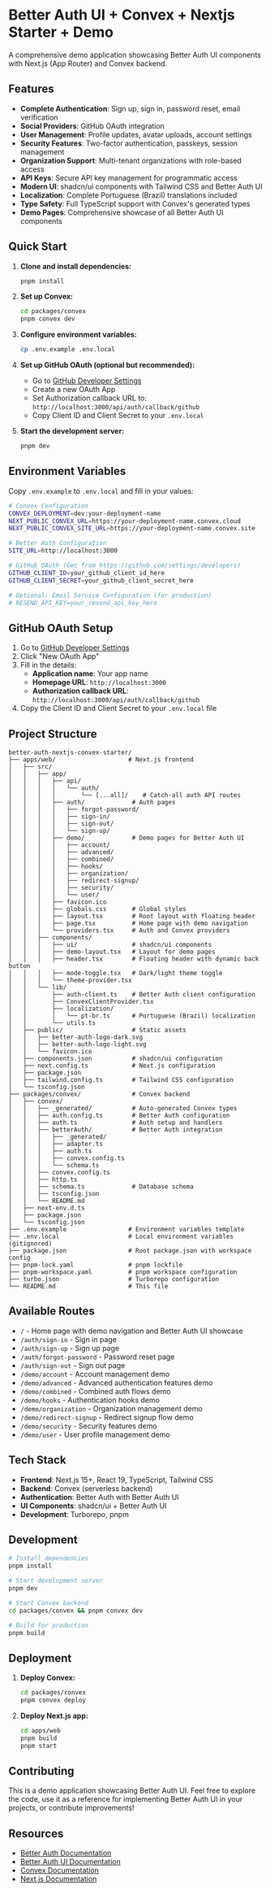 # Better Auth UI + Convex + Nextjs Starter + Demo

A comprehensive demo application showcasing Better Auth UI components with Next.js (App Router) and Convex backend.

## Features

- **Complete Authentication**: Sign up, sign in, password reset, email verification
- **Social Providers**: GitHub OAuth integration
- **User Management**: Profile updates, avatar uploads, account settings
- **Security Features**: Two-factor authentication, passkeys, session management
- **Organization Support**: Multi-tenant organizations with role-based access
- **API Keys**: Secure API key management for programmatic access
- **Modern UI**: shadcn/ui components with Tailwind CSS and Better Auth UI
- **Localization**: Complete Portuguese (Brazil) translations included
- **Type Safety**: Full TypeScript support with Convex's generated types
- **Demo Pages**: Comprehensive showcase of all Better Auth UI components

## Quick Start

1. **Clone and install dependencies:**
   ```bash
   pnpm install
   ```

2. **Set up Convex:**
   ```bash
   cd packages/convex
   pnpm convex dev
   ```

3. **Configure environment variables:**
   ```bash
   cp .env.example .env.local
   ```

4. **Set up GitHub OAuth (optional but recommended):**
   - Go to [GitHub Developer Settings](https://github.com/settings/developers)
   - Create a new OAuth App
   - Set Authorization callback URL to: `http://localhost:3000/api/auth/callback/github`
   - Copy Client ID and Client Secret to your `.env.local`

5. **Start the development server:**
   ```bash
   pnpm dev
   ```

## Environment Variables

Copy `.env.example` to `.env.local` and fill in your values:

```bash
# Convex Configuration
CONVEX_DEPLOYMENT=dev:your-deployment-name
NEXT_PUBLIC_CONVEX_URL=https://your-deployment-name.convex.cloud
NEXT_PUBLIC_CONVEX_SITE_URL=https://your-deployment-name.convex.site

# Better Auth Configuration
SITE_URL=http://localhost:3000

# GitHub OAuth (Get from https://github.com/settings/developers)
GITHUB_CLIENT_ID=your_github_client_id_here
GITHUB_CLIENT_SECRET=your_github_client_secret_here

# Optional: Email Service Configuration (for production)
# RESEND_API_KEY=your_resend_api_key_here
```

## GitHub OAuth Setup

1. Go to [GitHub Developer Settings](https://github.com/settings/developers)
2. Click "New OAuth App"
3. Fill in the details:
   - **Application name**: Your app name
   - **Homepage URL**: `http://localhost:3000`
   - **Authorization callback URL**: `http://localhost:3000/api/auth/callback/github`
4. Copy the Client ID and Client Secret to your `.env.local` file

## Project Structure

```
better-auth-nextjs-convex-starter/
├── apps/web/                    # Next.js frontend
│   ├── src/
│   │   ├── app/
│   │   │   ├── api/
│   │   │   │   └── auth/
│   │   │   │       └── [...all]/    # Catch-all auth API routes
│   │   │   ├── auth/             # Auth pages
│   │   │   │   ├── forgot-password/
│   │   │   │   ├── sign-in/
│   │   │   │   ├── sign-out/
│   │   │   │   └── sign-up/
│   │   │   ├── demo/             # Demo pages for Better Auth UI
│   │   │   │   ├── account/
│   │   │   │   ├── advanced/
│   │   │   │   ├── combined/
│   │   │   │   ├── hooks/
│   │   │   │   ├── organization/
│   │   │   │   ├── redirect-signup/
│   │   │   │   ├── security/
│   │   │   │   └── user/
│   │   │   ├── favicon.ico
│   │   │   ├── globals.css       # Global styles
│   │   │   ├── layout.tsx        # Root layout with floating header
│   │   │   ├── page.tsx          # Home page with demo navigation
│   │   │   └── providers.tsx     # Auth and Convex providers
│   │   ├── components/
│   │   │   ├── ui/               # shadcn/ui components
│   │   │   ├── demo-layout.tsx   # Layout for demo pages
│   │   │   ├── header.tsx        # Floating header with dynamic back button
│   │   │   ├── mode-toggle.tsx   # Dark/light theme toggle
│   │   │   └── theme-provider.tsx
│   │   └── lib/
│   │       ├── auth-client.ts    # Better Auth client configuration
│   │       ├── ConvexClientProvider.tsx
│   │       ├── localization/
│   │       │   └── pt-br.ts      # Portuguese (Brazil) localization
│   │       └── utils.ts
│   ├── public/                   # Static assets
│   │   ├── better-auth-logo-dark.svg
│   │   ├── better-auth-logo-light.svg
│   │   └── favicon.ico
│   ├── components.json           # shadcn/ui configuration
│   ├── next.config.ts            # Next.js configuration
│   ├── package.json
│   ├── tailwind.config.ts        # Tailwind CSS configuration
│   └── tsconfig.json
├── packages/convex/              # Convex backend
│   ├── convex/
│   │   ├── _generated/           # Auto-generated Convex types
│   │   ├── auth.config.ts        # Better Auth configuration
│   │   ├── auth.ts               # Auth setup and handlers
│   │   ├── betterAuth/           # Better Auth integration
│   │   │   ├── _generated/
│   │   │   ├── adapter.ts
│   │   │   ├── auth.ts
│   │   │   ├── convex.config.ts
│   │   │   └── schema.ts
│   │   ├── convex.config.ts
│   │   ├── http.ts
│   │   ├── schema.ts             # Database schema
│   │   ├── tsconfig.json
│   │   └── README.md
│   ├── next-env.d.ts
│   ├── package.json
│   └── tsconfig.json
├── .env.example                 # Environment variables template
├── .env.local                   # Local environment variables (gitignored)
├── package.json                 # Root package.json with workspace config
├── pnpm-lock.yaml               # pnpm lockfile
├── pnpm-workspace.yaml          # pnpm workspace configuration
├── turbo.json                   # Turborepo configuration
└── README.md                    # This file
```

## Available Routes

- `/` - Home page with demo navigation and Better Auth UI showcase
- `/auth/sign-in` - Sign in page
- `/auth/sign-up` - Sign up page
- `/auth/forgot-password` - Password reset page
- `/auth/sign-out` - Sign out page
- `/demo/account` - Account management demo
- `/demo/advanced` - Advanced authentication features demo
- `/demo/combined` - Combined auth flows demo
- `/demo/hooks` - Authentication hooks demo
- `/demo/organization` - Organization management demo
- `/demo/redirect-signup` - Redirect signup flow demo
- `/demo/security` - Security features demo
- `/demo/user` - User profile management demo

## Tech Stack

- **Frontend**: Next.js 15+, React 19, TypeScript, Tailwind CSS
- **Backend**: Convex (serverless backend)
- **Authentication**: Better Auth with Better Auth UI
- **UI Components**: shadcn/ui + Better Auth UI
- **Development**: Turborepo, pnpm

## Development

```bash
# Install dependencies
pnpm install

# Start development server
pnpm dev

# Start Convex backend
cd packages/convex && pnpm convex dev

# Build for production
pnpm build
```

## Deployment

1. **Deploy Convex:**
   ```bash
   cd packages/convex
   pnpm convex deploy
   ```

2. **Deploy Next.js app:**
   ```bash
   cd apps/web
   pnpm build
   pnpm start
   ```

## Contributing

This is a demo application showcasing Better Auth UI. Feel free to explore the code, use it as a reference for implementing Better Auth UI in your projects, or contribute improvements!

## Resources

- [Better Auth Documentation](https://www.better-auth.com/docs)
- [Better Auth UI Documentation](https://better-auth-ui.com)
- [Convex Documentation](https://docs.convex.dev)
- [Next.js Documentation](https://nextjs.org/docs)
